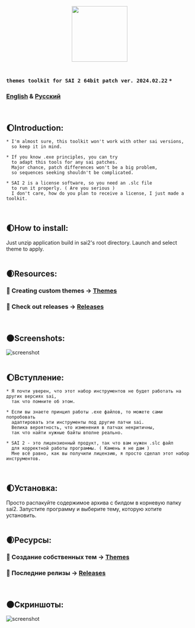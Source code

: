 <div align="center">
  <img src="https://github.com/supchyan/yum2-theme-toolkit/assets/123704468/6a6c2116-0c8e-4f8d-ac0f-d6c1996d273f" height="150" />
</div>
<br />

### `themes toolkit for SAI 2 64bit patch ver. 2024.02.22` `*`
### [English](#introduction) & [Русский](#вступление)
<br/>

## 🌔Introduction:
``` 
* I'm almost sure, this toolkit won't work with other sai versions,
  so keep it in mind.

* If you know .exe principles, you can try
  to adapt this tools for any sai patches.
  Major chance, patch differences won't be a big problem,
  so sequences seeking shouldn't be complicated.

* SAI 2 is a license software, so you need an .slc file
  to run it properly. ( Are you serious )
  I don't care, how do you plan to receive a license, I just made a toolkit.
```
<br/>

## 🌓How to install:
Just unzip application build in sai2's root directory. Launch and select theme to apply.
<br/><br/>

## 🌒Resources:
### 🎨 Creating custom themes → [Themes](https://github.com/supchyan/yum2-theme-toolkit/tree/main/Themes)
### 💾 Check out releases → [Releases](https://github.com/supchyan/yum2-theme-toolkit/releases/tag/whale)
<br/>

## 🌑Screenshots:
![screenshot](https://github.com/supchyan/yum2-theme-toolkit/assets/123704468/f22eb0d1-a0ee-41e0-a98d-f72e3ee1a901)
<br/><br/>

## 🌔Вступление:
``` 
* Я почти уверен, что этот набор инструментов не будет работать на других версиях sai,
  так что помните об этом.

* Если вы знаете принцип работы .exe файлов, то можете сами попробовать
  адаптировать эти инструменты под другие патчи sai.
  Велика вероятность, что изменения в патчах некритичны,
  так что найти нужные байты вполне реально.

* SAI 2 - это лицензионный продукт, так что вам нужен .slc файл
  для корректной работы программы. ( Камень я не дам )
  Мне всё равно, как вы получили лицензию, я просто сделал этот набор инструментов.
```
<br/>

## 🌓Установка:
Просто распакуйте содержимое архива с билдом в корневую папку sai2. Запустите программу и выберите тему, которую хотите установить.
<br/><br/>

## 🌒Ресурсы:
### 🎨 Создание собственных тем → [Themes](https://github.com/supchyan/yum2-theme-toolkit/tree/main/Themes)
### 💾 Последние релизы → [Releases](https://github.com/supchyan/yum2-theme-toolkit/releases/tag/whale)
<br/>

## 🌑Скриншоты:
![screenshot](https://github.com/supchyan/yum2-theme-toolkit/assets/123704468/6260b839-3d5b-4973-b416-4ee510b4bf89)

